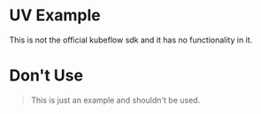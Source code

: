 # UV Example

This is not the official kubeflow sdk and it has no functionality in it.

# Don't Use 

> This is just an example and shouldn't be used.
